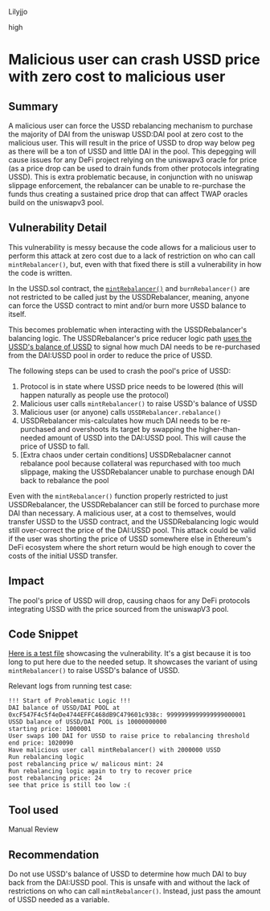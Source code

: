 Lilyjjo

high

# Malicious user can crash USSD price with zero cost to malicious user

## Summary

A malicious user can force the USSD rebalancing mechanism to purchase the majority of DAI from the uniswap USSD:DAI pool at zero cost to the malicious user. This will result in the price of USSD to drop way below peg as there will be a ton of USSD and little DAI in the pool. This depegging will cause issues for any DeFi project relying on the uniswapv3 oracle for price (as a price drop can be used to drain funds from other protocols integrating USSD). This is extra problematic because, in conjunction with no uniswap slippage enforcement, the rebalancer can be unable to re-purchase the funds thus creating a sustained price drop that can affect TWAP oracles build on the uniswapv3 pool.

## Vulnerability Detail

This vulnerability is messy because the code allows for a malicious user to perform this attack at zero cost due to a lack of restriction on who can call `mintRebalancer()`, but, even with that fixed there is still a vulnerability in how the code is written.

In the USSD.sol contract, the [`mintRebalancer()`](https://github.com/sherlock-audit/2023-05-USSD/blob/6d7a9fdfb1f1ed838632c25b6e1b01748d0bafda/ussd-contracts/contracts/USSD.sol#L204) and `burnRebalancer()` are not restricted to be called just by the USSDRebalancer, meaning, anyone can force the USSD contract to mint and/or burn more USSD balance to itself.

This becomes problematic when interacting with the USSDRebalancer's balancing logic. The USSDRebalancer's price reducer logic path [uses the USSD's balance of USSD](https://github.com/sherlock-audit/2023-05-USSD/blob/6d7a9fdfb1f1ed838632c25b6e1b01748d0bafda/ussd-contracts/contracts/USSDRebalancer.sol#LL164C52-L164C52) to signal how much DAI needs to be re-purchased from the DAI:USSD pool in order to reduce the price of USSD.

The following steps can be used to crash the pool's price of USSD:
1. Protocol is in state where USSD price needs to be lowered (this will happen naturally as people use the protocol)
1. Malicious user calls `mintRebalancer()` to raise USSD's balance of USSD
1. Malicious user (or anyone) calls `USSDRebalancer.rebalance()`
1. USSDRebalancer mis-calculates how much DAI needs to be re-purchased and overshoots its target by swapping the higher-than-needed amount of USSD into the DAI:USSD pool. This will cause the price of USSD to fall. 
1. [Extra chaos under certain conditions]  USSDRebalacner cannot rebalance pool because collateral was repurchased with too much slippage, making the USSDRebalancer unable to purchase enough DAI back to rebalance the pool

Even with the `mintRebalancer()` function properly restricted to just USSDRebalancer, the USSDRebalancer can still be forced to purchase more DAI than necessary. A malicious user, at a cost to themselves, would transfer USSD to the USSD contract, and the USSDRebalancing logic would still over-correct the price of the DAI:USSD pool. This attack could be valid if the user was shorting the price of USSD somewhere else in Ethereum's DeFi ecosystem where the short return would be high enough to cover the costs of the initial USSD transfer.

## Impact

The pool's price of USSD will drop, causing chaos for any DeFi protocols integrating USSD with the price sourced from the uniswapV3 pool. 


## Code Snippet

[Here is a test file](https://gist.github.com/Lilyjjo/ecf179cb1abc48a973c05e73fa282030) showcasing the vulnerability. It's a gist because it is too long to put here due to the needed setup. It showcases the variant of using `mintRebalancer()` to raise USSD's balance of USSD.

Relevant logs from running test case:
```text
!!! Start of Problematic Logic !!!
DAI balance of USSD/DAI POOL at 0xcF547F4c5f4eDe4744EFFC468dB9C479601c938c: 9999999999999999000001
USSD balance of USSD/DAI POOL is 10000000000
starting price: 1000001
User swaps 100 DAI for USSD to raise price to rebalancing threshold
end price: 1020090
Have malicious user call mintRebalancer() with 2000000 USSD
Run rebalancing logic
post rebalancing price w/ malicous mint: 24
Run rebalancing logic again to try to recover price
post rebalancing price: 24
see that price is still too low :(
```

## Tool used

Manual Review

## Recommendation

Do not use USSD's balance of USSD to determine how much DAI to buy back from the DAI:USSD pool. This is unsafe with and without the lack of restrictions on who can call `mintRebalancer()`. Instead, just pass the amount of USSD needed as a variable. 
